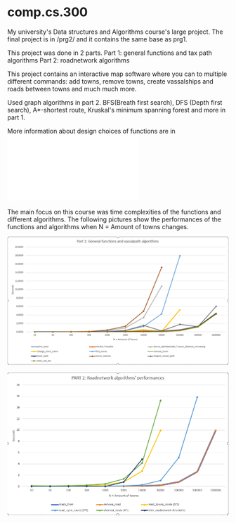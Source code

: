 # comp.cs.300
My university's Data structures and Algorithms course's large project.
The final project is in /prg2/ and it contains the same base as prg1. 

This project was done in 2 parts. 
Part 1: general functions and tax path algorithms
Part 2: roadnetwork algorithms

This project contains an interactive map software where you can to multiple different commands:
add towns, remove towns, create vassalships and roads between towns and much much more. 

Used graph algorithms in part 2. 
BFS(Breath first search), 
DFS (Depth first search), 
A*-shortest route, 
Kruskal's minimum spanning forest 
and more in part 1.

More information about design choices of functions are in ![here](README_prg2.pdf)

The main focus on this course was time complexities of the functions and different algorithms. 
The following pictures show the performances of the functions and algorithms when N = Amount of towns changes.

![Part 1](/Part1.PNG)

![Part 2](/Part2.PNG)
